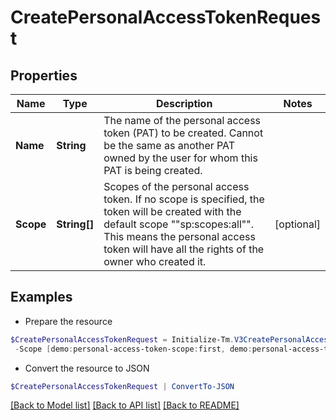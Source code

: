 # CreatePersonalAccessTokenRequest
## Properties

Name | Type | Description | Notes
------------ | ------------- | ------------- | -------------
**Name** | **String** | The name of the personal access token (PAT) to be created. Cannot be the same as another PAT owned by the user for whom this PAT is being created. | 
**Scope** | **String[]** | Scopes of the personal  access token. If no scope is specified, the token will be created with the default scope &quot;&quot;sp:scopes:all&quot;&quot;. This means the personal access token will have all the rights of the owner who created it. | [optional] 

## Examples

- Prepare the resource
```powershell
$CreatePersonalAccessTokenRequest = Initialize-Tm.V3CreatePersonalAccessTokenRequest  -Name NodeJS Integration `
 -Scope [demo:personal-access-token-scope:first, demo:personal-access-token-scope:second]
```

- Convert the resource to JSON
```powershell
$CreatePersonalAccessTokenRequest | ConvertTo-JSON
```

[[Back to Model list]](../README.md#documentation-for-models) [[Back to API list]](../README.md#documentation-for-api-endpoints) [[Back to README]](../README.md)

